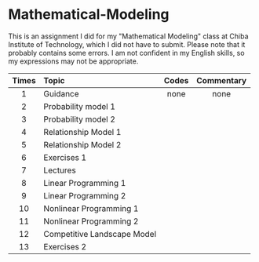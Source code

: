 # Mathematical-Modeling

This is an assignment I did for my "Mathematical Modeling" class at Chiba Institute of Technology, which I did not have to submit.
Please note that it probably contains some errors.
I am not confident in my English skills, so my expressions may not be appropriate.

| Times |Topic| Codes | Commentary |
|:-----------:|:-----------|:------------:|:------------:|
| 1 |Guidance|none|none |
| 2 |Probability model 1 | ||
| 3 |Probability model 2|  |    |
| 4 |Relationship Model 1| ||
| 5 |Relationship Model 2|  |    |
| 6 |Exercises 1 | ||
| 7 |Lectures|  |    |
| 8 |Linear Programming 1| ||
| 9 |Linear Programming 2|  |    |
| 10 |Nonlinear Programming 1| ||
| 11 |Nonlinear Programming 2|  |    |
| 12 |Competitive Landscape Model| ||
| 13 |Exercises 2|  |    |
